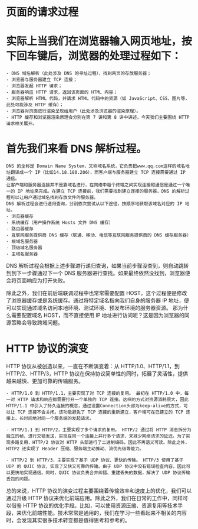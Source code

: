 # 页面的请求过程
# 实际上当我们在浏览器输入网页地址，按下回车键后，浏览器的处理过程如下：
    - DNS 域名解析（此处涉及 DNS 的寻址过程），找到网页的存放服务器；
    - 浏览器与服务器建立 TCP 连接；
    - 浏览器发起 HTTP 请求；
    - 服务器响应 HTTP 请求，返回该页面的 HTML 内容；
    - 浏览器解析 HTML 代码，并请求 HTML 代码中的资源（如 JavaScript、CSS、图片等，此处可能涉及 HTTP 缓存）；
    - 浏览器对页面进行渲染呈现给用户（此处涉及浏览器的渲染原理）。
    - HTTP 缓存和浏览器渲染原理会分别在第 7 讲和第 8 讲中讲述，今天我们主要围绕 HTTP 请求相关展开。

# 首先我们来看 DNS 解析过程。
    DNS 的全称是 Domain Name System，又称域名系统，它负责把www.qq.com这样的域名地址翻译成一个 IP（比如14.18.180.206），而客户端与服务器建立 TCP 连接需要通过 IP 通信。
    让客户端和服务器连接并不是靠域名进行，在网络中每个终端之间实现连接和通信是通过一个唯一的 IP 地址来完成。在建立 TCP 连接前，我们需要找到建立连接的服务器，DNS 的解析过程可以让用户通过域名找到存放文件的服务器。
    DNS 解析过程会进行递归查询，分别依次尝试从以下途径，按顺序地获取该域名对应的 IP 地址。
    - 浏览器缓存
    - 系统缓存（用户操作系统 Hosts 文件 DNS 缓存）
    - 路由器缓存
    - 互联网服务提供商 DNS 缓存（联通、移动、电信等互联网服务提供商的 DNS 缓存服务器）
    - 根域名服务器
    - 顶级域名服务器
    - 主域名服务器
DNS 解析过程会根据上述步骤进行递归查询，如果当前步骤没查到，则自动跳转到到下一步骤通过下一个 DNS 服务器进行查找。如果最终依然没找到，浏览器便会将页面响应为打开失败。

除此之外，我们在前后端联调过程中也常常需要配置 HOST，这个过程便是修改了浏览器缓存或是系统缓存。通过将特定域名指向我们自身的服务器 IP 地址，便可以实现通过域名访问本地环境、测试环境、预发布环境的服务器资源。
那为什么需要配置域名 HOST，而不直接使用 IP 地址进行访问呢？这是因为浏览器的同源策略会导致跨域问题。


# HTTP 协议的演变
HTTP 协议从被创造以来，一直在不断演变着：从 HTTP/1.0、HTTP/1.1，到 HTTP/2、HTTP/3，HTTP 协议在保持协议简单性的同时，拓展了灵活性，提供越来越快、更加可靠的传输服务。

    - HTTP/1.0 到 HTTP/1.1，主要实现了对 TCP 连接的复用。 最初在 HTTP/1.0 中，每一对 HTTP 请求和响应都需要打开一个单独的 TCP 连接。这样的方式对资源消耗很大，因此 HTTP/1.1 中引入了持久连接的概念，通过设置Connection头部为keep-alive的方式，可以让 TCP 连接不会关闭。该功能避免了 TCP 连接的重新建立，客户端可在已建立的 TCP 连接上，长时间地对同一个服务端的发起请求。

    - HTTP/1.1 到 HTTP/2，主要实现了多个请求的复用。 HTTP/2 通过将 HTTP 消息拆分为独立的帧，进行交错发送，实现在同一个连接上并行多个请求，来减少网络请求的延迟。为了实现多路复用，HTTP/2 协议对 HTTP 头部进行了二进制编码，因此不再语义可读。除此之外，HTTP2 还实现了 Header 压缩、服务端主动推动、流优先级等能力。

    - HTTP/2 到 HTTP/3，主要实现了基于 UDP 协议、更快的传输。 HTTP/3 使用了基于 UDP 的 QUIC 协议，实现了又快又可靠的传输。由于 UDP 协议中没有错误检查内容，因此可以更快地实现通信。同时，QUIC 协议负责合并纠错、重建丢失的数据，解决了 UDP 协议传输丢包的问题。

总的来说，HTTP 协议的演变过程主要围绕着传输效率和速度上的优化，我们可以通过升级 HTTP 协议来优化前端应用。除此之外，我们在日常的工作中，同样可以借鉴 HTTP 协议的优化手段。比如，可以使用资源压缩、资源复用等技术手段，来优化前端性能。技术常常是通用的，我们在学习一些看起来不相关的内容时，会发现其实很多技术转变都是值得思考和参考的。